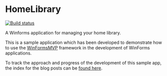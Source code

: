 HomeLibrary
===========

[![Build status](https://ci.appveyor.com/api/projects/status/he2x7p0lm8xb6eex)](https://ci.appveyor.com/project/DavidAlanRogers/homelibrary)

A Winforms application for managing your home library.

This is a sample application which has been developed to demonstrate how to use the [WinFormsMVP](http://winformsmvp.codeplex.com/ "winformsmvp") framework in the development of WinForms applications.

To track the approach and progress of the development of this sample app, the index for the blog posts can be [found here](http://www.davidrogers.id.au/wp/?page_id=2357 "Home Library").
